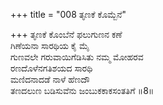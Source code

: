 +++
title = "008 ತೃಣಕೆ ಕೊಮ್ಬೆನೆ"

+++
ತೃಣಕೆ ಕೊಂಬೆನೆ ಫಲುಗುಣನ ಕಣೆ  
ಗಿಣೆಯನಾ ಸಾರಥಿಯ ಕೈ ಮೈ  
ಗುಣವಲೇ ಗರುವಾಯಿಗೆಡಿಸಿತು ನಮ್ಮ ಮೋಹರವ  
ರಣದೊಳೆನಗತಿಶಯದ ಸಾರಥಿ  
ಮಣಿದನಾದಡೆ ನಾಳೆ ಹೆಣದೌ  
ತಣದಲುಣ ಬಡಿಸುವೆನು ಜಂಬುಕಕಾಕಸಂತತಿಗೆ      ॥8॥